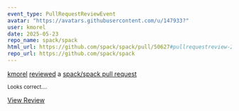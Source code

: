 ```yaml
---
event_type: PullRequestReviewEvent
avatar: "https://avatars.githubusercontent.com/u/147933?"
user: kmorel
date: 2025-05-23
repo_name: spack/spack
html_url: https://github.com/spack/spack/pull/50627#pullrequestreview-2865830940
repo_url: https://github.com/spack/spack
---
```


<a href='https://github.com/kmorel' target='_blank'>kmorel</a> <a href='https://github.com/spack/spack/pull/50627#pullrequestreview-2865830940' target='_blank'>reviewed</a> a <a href='https://github.com/spack/spack/pull/50627' target='_blank'>spack/spack pull request</a>

<small>Looks correct....</small>

<a href='https://github.com/spack/spack/pull/50627#pullrequestreview-2865830940' target='_blank'>View Review</a>